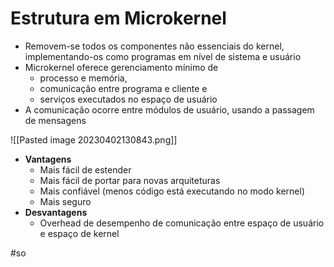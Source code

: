 
# Estrutura em Microkernel

- Removem-se todos os componentes não essenciais do kernel, implementando-os como programas em nível de sistema e usuário
- Microkernel oferece gerenciamento mínimo de
	- processo e memória, 
	- comunicação entre programa e cliente e
	- serviços executados no espaço de usuário
- A comunicação ocorre entre módulos de usuário, usando a passagem de mensagens

![[Pasted image 20230402130843.png]]

- **Vantagens**
	- Mais fácil de estender
	- Mais fácil de portar para novas arquiteturas
	- Mais confiável (menos código está executando no modo kernel)
	- Mais seguro
- **Desvantagens**
	- Overhead de desempenho de comunicação entre espaço de usuário e espaço de kernel

#so

